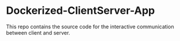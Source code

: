 # Dockerized-ClientServer-App
This repo contains the source code for the interactive communication between client and server.

